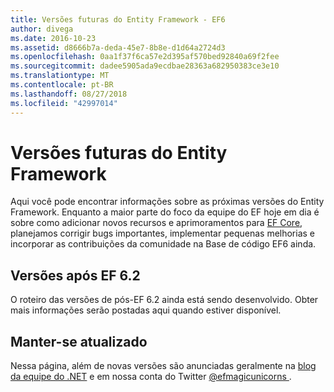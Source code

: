 ```yaml
---
title: Versões futuras do Entity Framework - EF6
author: divega
ms.date: 2016-10-23
ms.assetid: d8666b7a-deda-45e7-8b8e-d1d64a2724d3
ms.openlocfilehash: 0aa1f37f6ca57e2d395af570bed92840a69f2fee
ms.sourcegitcommit: dadee5905ada9ecdbae28363a682950383ce3e10
ms.translationtype: MT
ms.contentlocale: pt-BR
ms.lasthandoff: 08/27/2018
ms.locfileid: "42997014"
---
```

# <a name="future-versions-of-entity-framework"></a>Versões futuras do Entity Framework 
Aqui você pode encontrar informações sobre as próximas versões do Entity Framework.
Enquanto a maior parte do foco da equipe do EF hoje em dia é sobre como adicionar novos recursos e aprimoramentos para [EF Core](https://docs.microsoft.com/en-us/ef/core/index), planejamos corrigir bugs importantes, implementar pequenas melhorias e incorporar as contribuições da comunidade na Base de código EF6 ainda.

## <a name="post-ef-62-releases"></a>Versões após EF 6.2

O roteiro das versões de pós-EF 6.2 ainda está sendo desenvolvido. Obter mais informações serão postadas aqui quando estiver disponível.
 
## <a name="staying-up-to-date"></a>Manter-se atualizado  
  
Nessa página, além de novas versões são anunciadas geralmente na [blog da equipe do .NET](https://blogs.msdn.microsoft.com/dotnet/tag/entity-framework/) e em nossa conta do Twitter [ @efmagicunicorns ](http://twitter.com/efmagicunicorns).
  
